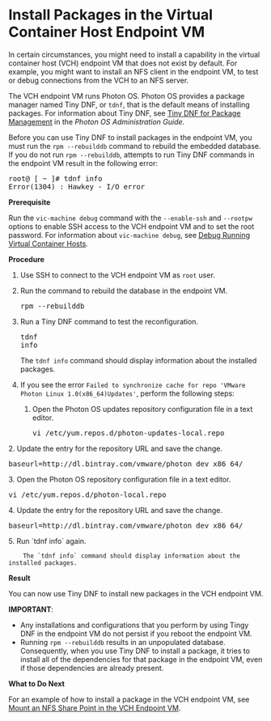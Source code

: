 # Install Packages in the Virtual Container Host Endpoint VM #

In certain circumstances, you might need to install a capability in the virtual container host (VCH) endpoint VM that does not exist by default. For example, you might want to install an NFS client in the endpoint VM, to test or debug connections from the VCH to an NFS server.

The VCH endpoint VM runs Photon OS. Photon OS provides a package manager named Tiny DNF, or `tdnf`, that is the default means of installing packages. For information about Tiny DNF, see [Tiny DNF for Package Management](https://github.com/vmware/photon/blob/master/docs/photon-admin-guide.md#tiny-dnf-for-package-management) in the *Photon OS Administration Guide*. 

Before you can use Tiny DNF to install packages in the endpoint VM, you must run the `rpm --rebuilddb` command to rebuild the embedded database. If you do not run `rpm --rebuilddb`, attempts to run Tiny DNF commands in the endpoint VM result in the following error:

<pre>
root@ [ ~ ]# tdnf info
Error(1304) : Hawkey - I/O error
</pre>

**Prerequisite**

Run the `vic-machine debug` command with the `--enable-ssh` and `--rootpw` options to enable SSH access to the VCH endpoint VM and to set the root password. For information about `vic-machine debug`, see [Debug Running Virtual Container Hosts](debug_vch.md).

**Procedure**

1. Use SSH to connect to the VCH endpoint VM as `root` user.
2. Run the command to rebuild the database in the endpoint VM.<pre>rpm --rebuilddb</pre>
3. Run a Tiny DNF command to test the reconfiguration.<pre>tdnf info</pre>The `tdnf info` command should display information about the installed packages. 
4. If you see the error `Failed to synchronize cache for repo 'VMware Photon Linux 1.0(x86_64)Updates'`, perform the following steps:

   1. Open the Photon OS updates repository configuration file in a text editor.<pre>vi /etc/yum.repos.d/photon-updates-local.repo
</pre>
   2. Update the entry for the repository URL and save the change.<pre>baseurl=http://dl.bintray.com/vmware/photon_dev_x86_64/</pre> 
   3. Open the Photon OS repository configuration file in a text editor.<pre>vi /etc/yum.repos.d/photon-local.repo
</pre>
   4. Update the entry for the repository URL and save the change.<pre>baseurl=http://dl.bintray.com/vmware/photon_dev_x86_64/</pre>
   5. Run `tdnf info` again. 
 
        The `tdnf info` command should display information about the installed packages.

**Result**

You can now use Tiny DNF to install new packages in the VCH endpoint VM.

**IMPORTANT**: 

- Any installations and configurations that you perform by using Tingy DNF in the endpoint VM do not persist if you reboot the endpoint VM.
- Running `rpm --rebuilddb` results in an unpopulated database. Consequently, when you use Tiny DNF to install a package, it tries to install all of the dependencies for that package in the endpoint VM, even if those dependencies are already present.

**What to Do Next**

For an example of how to install a package in the VCH endpoint VM, see [Mount an NFS Share Point in the VCH Endpoint VM](vch_mount_nfsshare.md).
